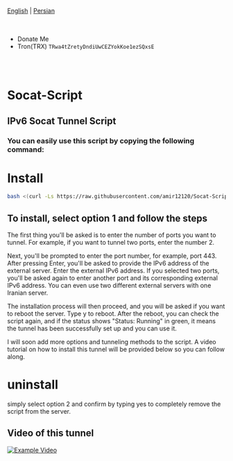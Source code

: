[English](https://github.com/Mehdi682007/Socat-Script/blob/main/README.md)  | [Persian](https://github.com/Mehdi682007/Socat-Script/blob/main/README.fa.md)
</br>
</br>
</br>
- Donate Me
- Tron(TRX) `TRwa4tZretyDndiUwCEZYokKoe1ezSQxsE`
</br>
</br>

# Socat-Script
## IPv6 Socat Tunnel Script
### You can easily use this script by copying the following command:
# Install
```bash
bash <(curl -Ls https://raw.githubusercontent.com/amir12120/Socat-Script/main/install.sh)

```
## To install, select option 1 and follow the steps
The first thing you'll be asked is to enter the number of ports you want to tunnel. For example, if you want to tunnel two ports, enter the number 2.

Next, you'll be prompted to enter the port number, for example, port 443. After pressing Enter, you'll be asked to provide the IPv6 address of the external server. Enter the external IPv6 address. If you selected two ports, you'll be asked again to enter another port and its corresponding external IPv6 address. You can even use two different external servers with one Iranian server.

The installation process will then proceed, and you will be asked if you want to reboot the server. Type y to reboot. After the reboot, you can check the script again, and if the status shows "Status: Running" in green, it means the tunnel has been successfully set up and you can use it.

I will soon add more options and tunneling methods to the script. A video tutorial on how to install this tunnel will be provided below so you can follow along.

# uninstall
simply select option 2 and confirm by typing yes to completely remove the script from the server.

## Video of this tunnel
[![Example Video](https://img.youtube.com/vi/50tuxd4ZZtU/0.jpg)](https://youtu.be/50tuxd4ZZtU)

